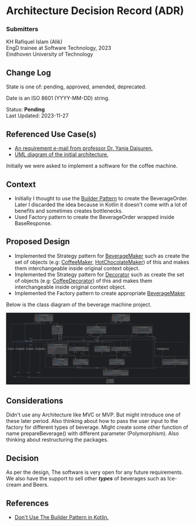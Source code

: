 # Architecture Decision Record (ADR)
### Submitters

KH Rafiquel Islam (Alik) <br>
EngD trainee at Software Technology, 2023 <br>
Eindhoven University of Technology

## Change Log

State is one of: pending, approved, amended, deprecated.

Date is an ISO 8601 (YYYY-MM-DD) string.

Status: **Pending** <br>
Last Updated: 2023-11-27

## Referenced Use Case(s)

- [An requirement e-mail from professor Dr. Yanja Dajsuren.](https://www.google.com)
- [UML diagram of the initial architecture.]()

Initially we were asked to implement a software for the coffee machine. 

## Context

- Initially I thought to use the [Builder Pattern](https://refactoring.guru/design-patterns/builder) to create the BeverageOrder. Later I discarded the idea because in Kotlin it doesn't come with a lot of benefits and sometimes creates bottlenecks.
- Used Factory pattern to create the BeverageOrder wrapped inside BaseResponse.

## Proposed Design

- Implemented the Strategy pattern for [BeverageMaker](https://github.com/alik7-cmd/beverage_maker/blob/master/src/main/kotlin/common/maker/BeverageMaker.kt) such as create the set of objects (e.g: [CoffeeMaker](https://github.com/alik7-cmd/beverage_maker/blob/master/src/main/kotlin/coffee/CoffeeMaker.kt), [HotChocolateMaker](https://github.com/alik7-cmd/beverage_maker/blob/master/src/main/kotlin/chocolate/HotChocolateMaker.kt)) of this and makes them interchangeable inside original context object.
- Implemented the Strategy pattern for [Decorator](https://github.com/alik7-cmd/beverage_maker/blob/master/src/main/kotlin/common/decorator/Decorator.kt) such as create the set of objects (e.g: [CoffeeDecorator](https://github.com/alik7-cmd/beverage_maker/blob/master/src/main/kotlin/coffee/CoffeeDecorator.kt)) of this and makes them interchangeable inside original context object.
- Implemented the Factory pattern to create appropriate [BeverageMaker](https://github.com/alik7-cmd/beverage_maker/blob/master/src/main/kotlin/common/maker/BeverageMaker.kt)

Below is the class diagram of the beverage machine project.

<img src="assets/class_diagram.png"/>

## Considerations

Didn't use any Architecture like MVC or MVP. But might introduce one of these later period. Also thinking about how to pass the user input to the factory for different types of beverage.
Might create some other function of name prepareBeverage() with different parameter (Polymorphism). Also thinking about restructuring the packages.

## Decision

As per the design, The software is very open for any future requirements. 
We also have the support to sell other _**types**_ of beverages such as Ice-cream and Beers. 


## References
- [Don't Use The Builder Pattern in Kotlin.](https://backendhance.com/en/blog/2021/dont-use-builder-in-kotlin/)





